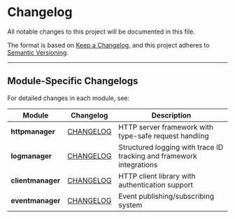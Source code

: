 # Changelog

All notable changes to this project will be documented in this file.

The format is based on [Keep a Changelog](https://keepachangelog.com/en/1.0.0/),
and this project adheres to [Semantic Versioning](https://semver.org/spec/v2.0.0.html).

---

## Module-Specific Changelogs

For detailed changes in each module, see:

| Module | Changelog | Description |
|--------|-----------|-------------|
| **httpmanager** | [CHANGELOG](./httpmanager/CHANGELOG.md) | HTTP server framework with type-safe request handling |
| **logmanager** | [CHANGELOG](./logmanager/CHANGELOG.md) | Structured logging with trace ID tracking and framework integrations |
| **clientmanager** | [CHANGELOG](./clientmanager/CHANGELOG.md) | HTTP client library with authentication support |
| **eventmanager** | [CHANGELOG](./eventmanager/CHANGELOG.md) | Event publishing/subscribing system |
